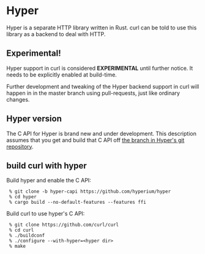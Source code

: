 # Hyper

Hyper is a separate HTTP library written in Rust. curl can be told to use this
library as a backend to deal with HTTP.

## Experimental!

Hyper support in curl is considered **EXPERIMENTAL** until further notice. It
needs to be explicitly enabled at build-time.

Further development and tweaking of the Hyper backend support in curl will
happen in in the master branch using pull-requests, just like ordinary
changes.

## Hyper version

The C API for Hyper is brand new and under development. This description
assumes that you get and build that C API off [the branch in Hyper's git
repository](https://github.com/hyperium/hyper/tree/hyper-capi).

## build curl with hyper

Build hyper and enable the C API:

     % git clone -b hyper-capi https://github.com/hyperium/hyper
     % cd hyper
     % cargo build --no-default-features --features ffi

Build curl to use hyper's C API:

     % git clone https://github.com/curl/curl
     % cd curl
     % ./buildconf
     % ./configure --with-hyper=<hyper dir>
     % make
